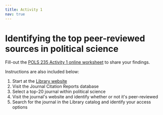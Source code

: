 ```yaml
---
title: Activity 1
nav: true
---
```

# Identifying the top peer-reviewed sources in political science

Fill-out the <a href="https://uidaho.co1.qualtrics.com/jfe/form/SV_5zPkMyj557JcwVT" target="_blank">POLS 235 Activity 1 online worksheet</a> to share your findings.

Instructions are also included below:
1. Start at the <a href="https://www.lib.uidaho.edu" target="_blank">Library website</a>
2. Visit the Journal Citation Reports database 
3. Select a top-20 journal within political science
4. Visit the journal's website and identify whether or not it's peer-reviewed
5. Search for the journal in the Library catalog and identify your access options